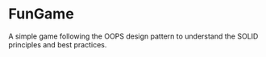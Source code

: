 # FunGame

A simple game following the OOPS design pattern to understand the SOLID principles and best practices.

